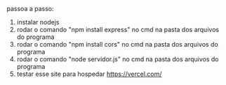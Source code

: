 passoa a passo:
1. instalar nodejs
2. rodar o comando "npm install express" no cmd na pasta dos arquivos do programa
3. rodar o comando "npm install cors" no cmd na pasta dos arquivos do programa
4. rodar o comando "node servidor.js" no cmd na pasta dos arquivos do programa
5. testar esse site para hospedar https://vercel.com/
